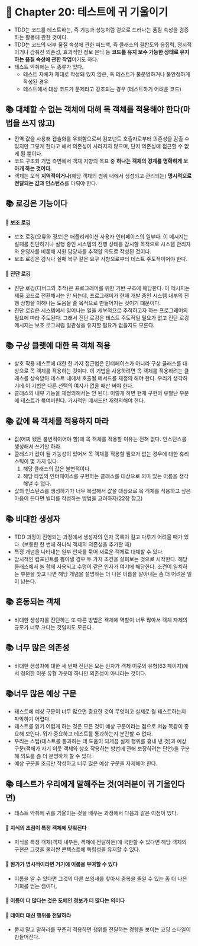 # 🌈 Chapter 20: 테스트에 귀 기울이기
- TDD는 코드를 테스트하는, 즉 기능과 성능처럼 겉으로 드러나는 품질 속성을 검증하는 활동에 관한 것이다.
- TDD는 코드의 내부 품질 속성에 관한 피드백, 즉 클래스의 결합도와 응집력, 명시적이거나 감춰진 의존성, 효과적인 정보 은닉 등 **코드를 유지 보수 가능한 상태로 유지하는 품질 속성에 관한 작업**이기도 하다.
- 테스트 악취에는 두 종류가 있다.
  - 테스트 자체가 제대로 작성돼 있지 않은, 즉 테스트가 불분명하거나 불안정하게 작성된 경우
  - 테스트에서 대상 코드가 문제라고 강조되는 경우 (테스트하기 어려운 코드)

## 📚 대체할 수 없는 객체에 대해 목 객체를 적용해야 한다(마법을 쓰지 않고)
- 전역 값을 사용해 캡슐화를 우회함으로써 컴포넌트 호출자로부터 의존성을 감출 수 있지만 그렇게 한다고 해서 의존성이 사라지지 않으며, 단지 의존성에 접근할 수 없게 될 뿐이다.
- 코드 구조화 기법 측면에서 객체 지향의 목표 중 **하나는 객체의 경계를 명확하게 보아개 하는 것이다.**
- 객체는 오직 **지역적이거나**(해당 객체의 범위 내에서 생성되고 관리되는) **명시적으로 전달되는 값과 인스턴스**를 다뤄야 한다.

## 📚 로깅은 기능이다

#### 🐶 보조 로깅
- 보조 로깅(오류와 정보)은 애플리케이션 사용자 인터페이스의 일부다. 이 메시지는 실패를 진단하거나 실행 중인 시스템의 진행 상태를 감시할 목적으로 시스템 관리자와 운영자를 비롯해 지원 담당자를 추적할 의도로 작성된 것이다.
- 보조 로깅은 감시나 실패 복구 같은 요구 사항으로부터 테스트 주도적이어야 한다.

#### 🐶 진단 로깅
- 진단 로깅(디버그와 추적)은 프로그래머를 위한 기반 구조에 해당한다. 이 메시지는 제품 코드로 전환해서는 안 되는데, 프로그래머가 현재 개발 중인 시스템 내부의 진행 상항을 이해나는 도움을 줄 목적으로 만들어지는 것이기 떄문이다.
- 진단 로깅은 시스템에서 일어나는 일을 세부적으로 추적하고자 하는 프로그래머의 필요에 따라 주도된다. 그래서 진단 로깅은 테스트 주도적일 필요가 없고 진단 로깅 메시지는 보조 로그처럼 일관성을 유지할 필요가 없을지도 모른다.

## 📚 구상 클랫에 대한 목 객체 적용
- 상호 작용 테스트에 대한 한 가지 접근법은 인터페이스가 아니라 구상 클래스를 대상으로 목 객체를 적용하는 것이다. 이 기법을 사용하려면 목 객체를 적용하려는 클래스를 상속받아 테스트 내에서 호출될 메서드를 재정의 해야 한다. 우리가 생각하기에 이 기법은 다른 선택의 여지가 없을 때만 써야 한다.
- 클래스의 내부 기능을 재정의해서는 안 된다. 이렇게 하면 현재 구현의 유별난 부분에 테스트가 묶여버린다. 가시적인 메서드만 재정의해야 한다.

## 📚 값에 목 객체를 적용하지 마라
- 값(어찌 됐든 불변적이어야 할)에 목 객체를 적용할 이유는 전혀 없다. 인스턴스를 생성해서 쓰기만 하라.
- 클래스가 값이 될 가능성이 있어서 목 객체를 적용할 필요가 없는 경우에 대한 휴리스틱이 몇 가지 있다.
  1. 해당 클래스의 값은 불변적이다.
  2. 해당 타입의 인터페이스를 구현하는 클래스를 대상으로 의미 있는 이름을 생각해낼 수 없다.
- 값의 인스턴스를 생성하기가 너무 복잡해서 값을 대상으로 목 객체를 적용하고 싶은 마음이 든다면 빌더를 작성하는 방법을 고려하자(22장 참고)

## 📚 비대한 생성자
- TDD 과정이 진행되는 과정에서 생성자의 인자 목록이 길고 다루기 어려울 때가 있다. (보통한 한 번에 하나씩 객체의 의존성을 추가할 때)
- 특정 개념을 나타내는 일부 인자를 묶어 새로운 객체로 대체할 수 있다.
- 암시적인 컴포넌트를 뽑아낼 경우  두 가지 조건을 살펴보는 것으로 시작한다. 해당 클래스에서 늘 함께 사용되고 수명이 같은 인자가 여기에 해당한다. 조건이 일치하는 부분을 찾고 나면 해당 개념을 설명하는 더 나은 이름을 알아내는 좀 더 어려운 일이 남는다.

## 📚 혼동되는 객체
- 비대한 생성자를 진단하는 또 다른 방법은 객체에 역할이 너무 많아서 객체 자체의 규모가 너무 크다는 것일지도 모른다.

## 📚 너무 많은 의존성
- 비대한 생성자에 대한 세 번째 진단은 모든 인자가 객체 이웃의 유형(63 페이지)에서 정의한 이웃 유형 가운데 하나인 의존성이 아니라는 것이다.

## 📚너무 많은 예상 구문
- 테스트에 예상 구문이 너무 많으면 중요한 것이 무엇이고 실제로 뭘 테스트하는지 파악하기 어렵다.
- 테스트를 읽기 어렵게 하는 것은 모든 것이 예상 구문이라는 점으로 저눕 똑같이 중요해 보인다. 뭐가 중요하고 테스트를 통과하는지 분간할 수 없다.
- 우리는 스텁(테스트를 통과하는 데 도움이 되게끔 실제 행위를 흉내 낸 것)과 예상 구문(객체가 자기 이웃 객체와 상호 작용하는 방법에 관해 보장하려는 단언)을 구분해 의도를 좀 더 분명하게 할 수 있다.
- 예상 구문을 조금만 작성하고 너무 많은 예상 구문을 자제해야 한다.

## 📚 테스트가 우리에게 말해주는 것(여러분이 귀 기울인다면)
- 테스트 악취에 귀를 기울이는 것을 배우는 과정에서 다음과 같은 이점이 있다.

#### 🎈 지식의 초점이 특정 객체에 맞춰진다
- 지식을 특정 객체(객체 내부든, 객체에 전달하든)에 국한할 수 있다면 해당 객체의 구현은 그것을 둘러싼 콘텍스트에 독립성을 유지할 수 있다.

#### 🎈 뭔가가 명시적이라면 거기에 이름을 부여할 수 있다
- 이름을 알 수 있다면 그것의 다른 쓰임새를 찾아서 중복을 줄일 수 있는 좀 더 나은 기회를 얻는 셈이다,

#### 🎈 이름이 더 많다는 것은 도메인 정보가 더 많다는 의미다

#### 🎈 데이터 대신 행위를 전달하라
- 묻지 말고 말하라를 꾸준히 적용하면 행위를 전달하는 경향을 보이는 코딩 스타일이 만들어진다.

